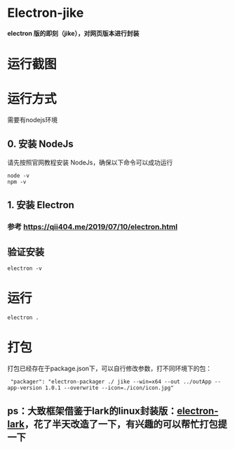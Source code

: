 # Electron-jike

**electron 版的即刻（jike），对网页版本进行封装**

# 运行截图

# 运行方式
需要有nodejs环境

## 0. 安装 NodeJs
请先按照官网教程安装 NodeJs，确保以下命令可以成功运行
```
node -v
npm -v
```
## 1. 安装 Electron
### 参考 https://qii404.me/2019/07/10/electron.html

## 验证安装
```
electron -v
```

# 运行
```
electron .
```
# 打包
打包已经存在于package.json下，可以自行修改参数，打不同环境下的包：
```
 "packager": "electron-packager ./ jike --win=x64 --out ../outApp --app-version 1.0.1 --overwrite --icon=./icon/icon.jpg"
```

## ps：大致框架借鉴于lark的linux封装版：[electron-lark](https://github.com/Ericwyn/electron-lark)，花了半天改造了一下，有兴趣的可以帮忙打包提一下
